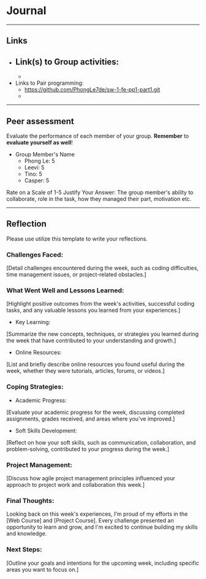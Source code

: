 # Journal

----
## Links
- Link(s) to Group activities: 
  - 
  - 
- Links to Pair programming: 
  - https://github.com/PhongLe7de/sw-1-fe-pp1-part1.git
  - 

----
## Peer assessment

Evaluate the performance of each member of your group. **Remember** to **evaluate yourself as well**!

- Group Member's Name
  - Phong Le: 5
  - Leevi: 5
  - Tino: 5
  - Casper: 5

Rate on a Scale of 1-5
Justify Your Answer: The group member's ability to collaborate, role in the task, how they managed their part, motivation etc.

----

## Reflection

Please use utilize this template to write your reflections.

### Challenges Faced:

[Detail challenges encountered during the week, such as coding difficulties, time management issues, or project-related obstacles.]

### What Went Well and Lessons Learned:

[Highlight positive outcomes from the week's activities, successful coding tasks, and any valuable lessons you learned from your experiences.]

- Key Learning:

[Summarize the new concepts, techniques, or strategies you learned during the week that have contributed to your understanding and growth.]

- Online Resources:

[List and briefly describe online resources you found useful during the week, whether they were tutorials, articles, forums, or videos.]

### Coping Strategies:


- Academic Progress:

[Evaluate your academic progress for the week, discussing completed assignments, grades received, and areas where you've improved.]

- Soft Skills Development:

[Reflect on how your soft skills, such as communication, collaboration, and problem-solving, contributed to your progress during the week.]

### Project Management:

[Discuss how agile project management principles influenced your approach to project work and collaboration this week.]

### Final Thoughts:

Looking back on this week's experiences, I'm proud of my efforts in the [Web Course] and [Project Course]. Every challenge presented an opportunity to learn and grow, and I'm excited to continue building my skills and knowledge.

### Next Steps:

[Outline your goals and intentions for the upcoming week, including specific areas you want to focus on.]


<!-- Links -->
[criticism and constructive feedback]:https://cvdl.ben.edu/blog/why-is-everyone-talking-about-feedback/






